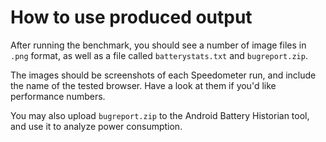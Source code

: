 # How to use produced output

After running the benchmark, you should see a number of image files in `.png` format, as well as a file called `batterystats.txt` and `bugreport.zip`.

The images should be screenshots of each Speedometer run, and include the name of the tested browser. Have a look at them if you'd like performance numbers.

You may also upload `bugreport.zip` to the Android Battery Historian tool, and use it to analyze power consumption.
